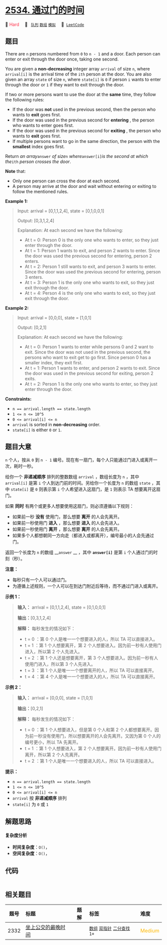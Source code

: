# [2534. 通过门的时间](https://leetcode.com/problems/time-taken-to-cross-the-door)

🔴 <font color=#ff334b>Hard</font>&emsp; 🔖&ensp; [`队列`](/tag/queue.md) [`数组`](/tag/array.md) [`模拟`](/tag/simulation.md)&emsp; 🔗&ensp;[`LeetCode`](https://leetcode.com/problems/time-taken-to-cross-the-door)

## 题目

There are `n` persons numbered from `0` to `n - 1` and a door. Each person can
enter or exit through the door once, taking one second.

You are given a **non-decreasing** integer array `arrival` of size `n`, where
`arrival[i]` is the arrival time of the `ith` person at the door. You are also
given an array `state` of size `n`, where `state[i]` is `0` if person `i`
wants to enter through the door or `1` if they want to exit through the door.

If two or more persons want to use the door at the **same** time, they follow
the following rules:

  * If the door was **not** used in the previous second, then the person who wants to **exit** goes first.
  * If the door was used in the previous second for **entering** , the person who wants to enter goes first.
  * If the door was used in the previous second for **exiting** , the person who wants to **exit** goes first.
  * If multiple persons want to go in the same direction, the person with the **smallest** index goes first.

Return _an array_`answer` _of size_`n` _where_`answer[i]`_is the second at
which the_`ith` _person crosses the door_.

**Note** that:

  * Only one person can cross the door at each second.
  * A person may arrive at the door and wait without entering or exiting to follow the mentioned rules.



**Example 1:**

> Input: arrival = [0,1,1,2,4], state = [0,1,0,0,1]
> 
> Output: [0,3,1,2,4]
> 
> Explanation: At each second we have the following:
> - At t = 0: Person 0 is the only one who wants to enter, so they just enter through the door.
> - At t = 1: Person 1 wants to exit, and person 2 wants to enter. Since the door was used the previous second for entering, person 2 enters.
> - At t = 2: Person 1 still wants to exit, and person 3 wants to enter. Since the door was used the previous second for entering, person 3 enters.
> - At t = 3: Person 1 is the only one who wants to exit, so they just exit through the door.
> - At t = 4: Person 4 is the only one who wants to exit, so they just exit through the door.

**Example 2:**

> Input: arrival = [0,0,0], state = [1,0,1]
> 
> Output: [0,2,1]
> 
> Explanation: At each second we have the following:
> - At t = 0: Person 1 wants to enter while persons 0 and 2 want to exit. Since the door was not used in the previous second, the persons who want to exit get to go first. Since person 0 has a smaller index, they exit first.
> - At t = 1: Person 1 wants to enter, and person 2 wants to exit. Since the door was used in the previous second for exiting, person 2 exits.
> - At t = 2: Person 1 is the only one who wants to enter, so they just enter through the door.

**Constraints:**

  * `n == arrival.length == state.length`
  * `1 <= n <= 10^5`
  * `0 <= arrival[i] <= n`
  * `arrival` is sorted in **non-decreasing** order.
  * `state[i]` is either `0` or `1`.


## 题目大意

`n` 个人，按从 `0` 到 `n - 1` 编号。现在有一扇门，每个人只能通过门进入或离开一次，耗时一秒。

给你一个 **非递减顺序** 排列的整数数组 `arrival` ，数组长度为 `n` ，其中 `arrival[i]` 是第 `i`
个人到达门前的时间。另给你一个长度为 `n` 的数组 `state` ，其中 `state[i]` 是 `0` 则表示第 `i` 个人希望进入这扇门，是
`1` 则表示 TA 想要离开这扇门。

如果 **同时** 有两个或更多人想要使用这扇门，则必须遵循以下规则：

  * 如果前一秒 **没有** 使用门，那么想要 **离开** 的人会先离开。
  * 如果前一秒使用门 **进入** ，那么想要 **进入** 的人会先进入。
  * 如果前一秒使用门 **离开** ，那么想要 **离开** 的人会先离开。
  * 如果多个人都想朝同一方向走（都进入或都离开），编号最小的人会先通过门。

返回一个长度为 `n` 的数组 __`answer` __ ，其中 __`answer[i]`__ 是第 `i` 个人通过门的时刻（秒）。

**注意：**

  * 每秒只有一个人可以通过门。
  * 为遵循上述规则，一个人可以在到达门附近后等待，而不通过门进入或离开。



**示例 1：**

> 
> 
> 
> 
> 
> **输入：** arrival = [0,1,1,2,4], state = [0,1,0,0,1]
> 
> **输出：**[0,3,1,2,4]
> 
> **解释：** 每秒发生的情况如下：
> - t = 0 ：第 0 个人是唯一一个想要进入的人，所以 TA 可以直接进入。
> - t = 1 ：第 1 个人想要离开，第 2 个人想要进入。因为前一秒有人使用门进入，所以第 2 个人先进入。
> - t = 2 ：第 1 个人还是想要离开，第 3 个人想要进入。因为前一秒有人使用门进入，所以第 3 个人先进入。
> - t = 3 ：第 1 个人是唯一一个想要离开的人，所以 TA 可以直接离开。
> - t = 4 ：第 4 个人是唯一一个想要进入的人，所以 TA 可以直接离开。
> 
> 

**示例 2：**

> 
> 
> 
> 
> 
> **输入：** arrival = [0,0,0], state = [1,0,1]
> 
> **输出：**[0,2,1]
> 
> **解释：** 每秒发生的情况如下：
> - t = 0 ：第 1 个人想要进入，但是第 0 个人和第 2 个人都想要离开。因为前一秒没有使用门，所以想要离开的人会先离开。又因为第 0 个人的编号更小，所以 TA 先离开。
> - t = 1 ：第 1 个人想要进入，第 2 个人想要离开。因为前一秒有人使用门离开，所以第 2 个人先离开。
> - t = 2 ：第 1 个人是唯一一个想要进入的人，所以 TA 可以直接进入。
> 
> 



**提示：**

  * `n == arrival.length == state.length`
  * `1 <= n <= 10^5`
  * `0 <= arrival[i] <= n`
  * `arrival` 按 **非递减顺序** 排列
  * `state[i]` 为 `0` 或 `1`


## 解题思路

#### 复杂度分析

- **时间复杂度**：`O()`，
- **空间复杂度**：`O()`，

## 代码

```javascript

```

## 相关题目

<!-- prettier-ignore -->
| 题号 | 标题 | 题解 | 标签 | 难度 |
| :------: | :------ | :------: | :------ | :------ |
| 2332 | [坐上公交的最晚时间](https://leetcode.com/problems/the-latest-time-to-catch-a-bus) |  |  [`数组`](/tag/array.md) [`双指针`](/tag/two-pointers.md) [`二分查找`](/tag/binary-search.md) `1+` | <font color=#ffb800>Medium</font> |